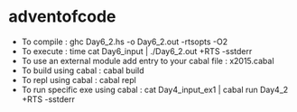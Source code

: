 # adventofcode

- To compile : ghc Day6_2.hs -o Day6_2.out -rtsopts -O2
- To execute : time cat Day6_input | ./Day6_2.out +RTS -sstderr
- To use an external module add entry to your cabal file : x2015.cabal
- To build using cabal : cabal build
- To repl using cabal : cabal repl
- To run specific exe using cabal : cat Day4_input_ex1 | cabal run Day4_2 +RTS -sstderr